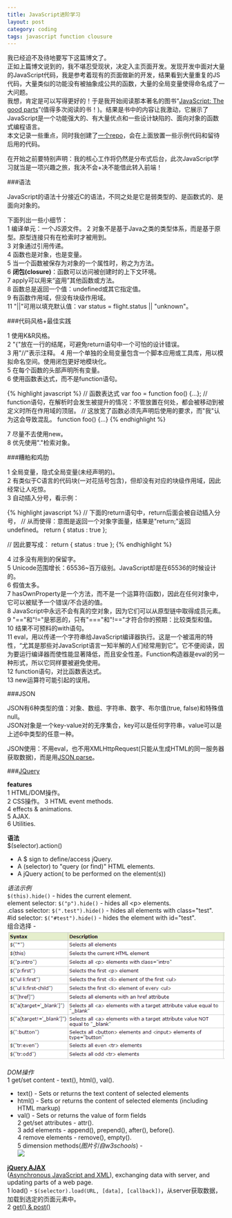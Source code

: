```yaml
---
title: JavaScript进阶学习
layout: post
category: coding
tags: javascript function clousure
---
```


我已经迫不及待地要写下这篇博文了。  
正如上篇博文说到的，我不堪忍受现状，决定入主页面开发。发现开发中面对大量的JavaScript代码，我是参考着现有的页面做新的开发，结果看到大量重复的JS代码，大量类似的功能没有被抽象成公共的函数，大量的全局变量使得命名成了一大问题。  
我想，肯定是可以写得更好的！于是我开始阅读那本著名的图书“[JavaScript: The good parts](http://book.douban.com/subject/2994925/)”(值得多次阅读的书！)。结果是书中的内容让我激动，它展示了JavaScript是一个功能强大的、有大量优点和一些设计缺陷的、面向对象的函数式编程语言。  
本文记录一些重点，同时我创建了[一个repo](https://github.com/xanpeng/javascript-recipes)，会在上面放置一些示例代码和留待后用的代码。  

在开始之前要特别声明：我的核心工作将仍然是分布式后台，此次JavaScript学习就当是一项兴趣之旅，我决不会+决不能借此转入前端！

###语法

JavaScript的语法十分接近C的语法，不同之处是它是弱类型的、是函数式的、是面向对象的。  

下面列出一些小细节：  
1 编译单元：一个JS源文件。 
2 对象不是基于Java之类的类型体系，而是基于原型。原型连接只有在检索时才被用到。  
3 对象通过引用传递。  
4 函数也是对象，也是变量。  
5 当一个函数被保存为对象的一个属性时，称之为方法。  
6 **闭包(closure)**：函数可以访问被创建时的上下文环境。  
7 apply可以用来“盗用”其他函数或方法。  
8 函数总是返回一个值：undefined或其它指定值。  
9 有函数作用域，但没有块级作用域。  
11 "||"可用以填充默认值：var status = flight.status || "unknown"。  

###代码风格+最佳实践

1 使用K&R风格。  
2 "{"放在一行的结尾，可避免return语句中一个可怕的设计错误。  
3 用"//"表示注释。 
4 用一个单独的全局变量包含一个脚本应用或工具库，用以模拟命名空间。使用闭包更好地模块化。  
5 在每个函数的头部声明所有变量。  
6 使用函数表达式，而不是function语句。  

{% highlight javascript %}
// 函数表达式
var foo = function foo() {...};
// function语句，在解析时会发生被提升的情况：不管放置在何处，都会被移动到被定义时所在作用域的顶层。
// 这放宽了函数必须先声明后使用的要求，而"我"认为这会导致混乱。
function foo() {...}
{% endhighlight %}

7 尽量不去使用new。  
8 优先使用"."检索对象。  


###糟粕和鸡肋

1 全局变量，隐式全局变量(未经声明的)。  
2 有类似于C语言的代码块(一对花括号包含)，但却没有对应的块级作用域，因此经常让人吃惊。  
3 自动插入分号，看示例：  

{% highlight javascript %}
// 下面的return语句中，return后面会被自动插入分号，
// 从而使得：意图是返回一个对象字面量，结果是"return;"返回undefined。
return
{
	status : true
};

// 因此要写成：
return {
	status : true
};
{% endhighlight %}

4 过多没有用到的保留字。  
5 Unicode范围增长：65536~百万级别。JavaScript却是在65536的时候设计的。  
6 假值太多。  
7 hasOwnProperty是一个方法，而不是一个运算符(函数)，因此在任何对象中，它可以被赋予一个错误/不合适的值。  
8 JavaScript中永远不会有真的空对象，因为它们可以从原型链中取得成员元素。  
9 "=="和"!="是邪恶的，只有"==="和"!=="才符合你的预期：比较类型和值。  
10 结果不可预料的with语句。  
11 eval，用以传递一个字符串给JavaScript编译器执行。这是一个被滥用的特性，“尤其是那些对JavaScript语言一知半解的人们经常用到它”。它不便阅读，因为要运行编译器而使性能显著降低，而且安全性差。Function构造器是eval的另一种形式，所以它同样要被避免使用。  
12 function语句，对比函数表达式。  
13 new运算符可能引起的误用。  

###JSON

JSON有6种类型的值：对象、数组、字符串、数字、布尔值(true, false)和特殊值null。  
JSON对象是一个key-value对的无序集合，key可以是任何字符串，value可以是上述6中类型的任意一种。  

JSON使用：不用eval，也不用XMLHttpRequest(只能从生成HTML的同一服务器获取数据)，而是用[JSON.parse](https://github.com/douglascrockford/JSON-js)。

###[JQuery](http://www.w3schools.com/jquery/default.asp)

**features**  
1 HTML/DOM操作。  
2 CSS操作。 
3 HTML event methods.  
4 effects & animations.  
5 AJAX.  
6 Utilities.  

**语法**  
$(selector).action()  
* A $ sign to define/access jQuery.  
* A (selector) to "query (or find)" HTML elements.  
* A jQuery action( to be performed on the element(s))  

*语法示例*  
`$(this).hide()` - hides the current element.  
element selector: `$("p").hide()` - hides all \<p\> elements.  
.class selector: `$(".test").hide()` - hides all elements with class="test".  
\#id selector: `$("#test").hide()` - hides the element with id="test".  
组合选择 -  
![](/images/jquery_selector.png)  

*DOM操作*  
1 get/set content - text(), html(), val().  
* text() - Sets or returns the text content of selected elements  
* html() - Sets or returns the content of selected elements (including HTML markup)  
* val() - Sets or returns the value of form fields  
2 get/set attributes - attr().  
3 add elements - append(), prepend(), after(), before().  
4 remove elements - remove(), empty().  
5 dimension methods(*图片引自w3schools*) -  
![](http://www.w3schools.com/jquery/img_jquerydim.gif)  

**[jQuery AJAX](http://www.w3schools.com/jquery/jquery_ref_ajax.asp)**  
([Asynchronous JavaScript and XML](http://www.w3schools.com/jquery/jquery_ref_ajax.asp)), exchanging data with server, and updating parts of a web page.  
1 load() - `$(selector).load(URL, [data], [callback])`，从server获取数据，加载到选定的页面元素中。  
2 [get() & post()](http://www.w3schools.com/jquery/jquery_ajax_get_post.asp)  

